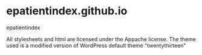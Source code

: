 # epatientindex.github.io
epatientindex

 All stylesheets and html are licensed under the Appache license. The theme used is a modified version of WordPress default theme "twentythirteen"
